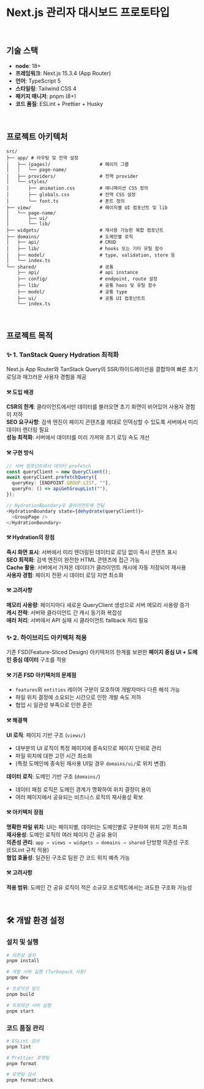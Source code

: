 # Next.js 관리자 대시보드 프로토타입

<br/>

## 기술 스택

- **node**: 18+
- **프레임워크**: Next.js 15.3.4 (App Router)
- **언어**: TypeScript 5
- **스타일링**: Tailwind CSS 4
- **패키지 매니저**: pnpm (8+)
- **코드 품질**: ESLint + Prettier + Husky

<br/>

## 프로젝트 아키텍처

```
src/
├── app/ # 라우팅 및 전역 설정
│   ├── (pages)/                  # 페이지 그룹
│   │   └── page-name/
│   ├── providers/                # 전역 provider
│   └── styles/                   
│       ├── animation.css         # 애니메이션 CSS 정의
│       ├── globals.css           # 전역 CSS 설정
│       └── font.ts               # 폰트 정의
├── view/                         # 페이지별 UI 컴포넌트 및 lib
│   └── page-name/   
│       ├── ui/                     
│       └── lib/ 
├── widgets/                      # 재사용 가능한 복합 컴포넌트 
├── domains/                      # 도메인별 로직
│   ├── api/                      # CRUD
│   ├── lib/                      # hooks 또는 기타 유틸 함수
│   ├── model/                    # type, validation, store 등
│   └── index.ts     
└── shared/                       # 공통
    ├── api/                      # api instance
    ├── config/                   # endpoint, route 설정
    ├── lib/                      # 공통 hoos 및 유틸 함수
    ├── model/                    # 공통 type
    ├── ui/                       # 공통 UI 컴포넌트트
    └── index.ts
```

<br/>

## 프로젝트 목적

### ✨ 1. TanStack Query Hydration 최적화
Next.js App Router와 TanStack Query의 SSR/하이드레이션을 결합하여 빠른 초기 로딩과 매끄러운 사용자 경험을 제공

#### ⚒️ 도입 배경
**CSR의 한계**: 클라이언트에서만 데이터를 불러오면 초기 화면이 비어있어 사용자 경험이 저하  
**SEO 요구사항**: 검색 엔진이 페이지 콘텐츠를 제대로 인덱싱할 수 있도록 서버에서 미리 데이터 렌더링 필요  
**성능 최적화**: 서버에서 데이터를 미리 가져와 초기 로딩 속도 개선


#### ⚒️ 구현 방식
```typescript
// 서버 컴포넌트에서 데이터 prefetch
const queryClient = new QueryClient();
await queryClient.prefetchQuery({
  queryKey: [ENDPOINT.GROUP.LIST, ""],
  queryFn: () => apiGetGroupList(""),
});

// HydrationBoundary로 클라이언트에 전달
<HydrationBoundary state={dehydrate(queryClient)}>
  <GroupPage />
</HydrationBoundary>
```

#### ⚒️ Hydration의 장점
**즉시 화면 표시**: 서버에서 미리 렌더링된 데이터로 로딩 없이 즉시 콘텐츠 표시  
**SEO 최적화**: 검색 엔진이 완전한 HTML 콘텐츠에 접근 가능  
**Cache 활용**: 서버에서 가져온 데이터가 클라이언트 캐시에 자동 저장되어 재사용  
**사용자 경험**: 페이지 전환 시 데이터 로딩 지연 최소화  


#### ⚒️ 고려사항
**메모리 사용량**: 페이지마다 새로운 QueryClient 생성으로 서버 메모리 사용량 증가  
**캐시 전략**: 서버와 클라이언트 간 캐시 동기화 복잡성  
**에러 처리**: 서버에서 API 실패 시 클라이언트 fallback 처리 필요


### ✨ 2. 하이브리드 아키텍처 적용
기존 FSD(Feature-Sliced Design) 아키텍처의 한계를 보완한 **페이지 중심 UI + 도메인 중심 데이터** 구조를 적용


#### ⚒️ 기존 FSD 아키텍처의 문제점
- `features`와 `entities` 레이어 구분이 모호하여 개발자마다 다른 해석 가능
- 파일 위치 결정에 소요되는 시간으로 인한 개발 속도 저하
- 협업 시 일관성 부족으로 인한 혼란


#### ⚒️ 해결책
**UI 로직**: 페이지 기반 구조 (`views/`)
- 대부분의 UI 로직이 특정 페이지에 종속되므로 페이지 단위로 관리
- 파일 위치에 대한 고민 시간 최소화
- (특정 도메인에 종속된 재사용 UI일 경우 `domains/ui/`로 위치 변경)

**데이터 로직**: 도메인 기반 구조 (`domains/`)
- 데이터 패칭 로직은 도메인 경계가 명확하여 위치 결정이 용이
- 여러 페이지에서 공유되는 비즈니스 로직의 재사용성 확보


#### ⚒️ 아키텍처 장점
**명확한 파일 위치**: UI는 페이지별, 데이터는 도메인별로 구분하여 위치 고민 최소화  
**재사용성**: 도메인 로직의 여러 페이지 간 공유 용이  
**의존성 관리**: `app → views → widgets → domains → shared` 단방향 의존성 구조 (ESLint 규칙 적용)  
**협업 효율성**: 일관된 구조로 팀원 간 코드 위치 예측 가능  


#### ⚒️ 고려사항
**적용 범위**: 도메인 간 공유 로직이 적은 소규모 프로젝트에서는 과도한 구조화 가능성

<br/>

## 🛠️ 개발 환경 설정

### 설치 및 실행

```bash
# 의존성 설치
pnpm install

# 개발 서버 실행 (Turbopack 사용)
pnpm dev

# 프로덕션 빌드
pnpm build

# 프로덕션 서버 실행
pnpm start
```

### 코드 품질 관리

```bash
# ESLint 검사
pnpm lint

# Prettier 포맷팅
pnpm format

# 포맷팅 검사
pnpm format:check
```
